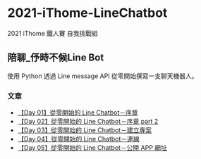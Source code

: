 # 2021-iThome-LineChatbot

2021 iThome 鐵人賽 自我挑戰組

## 陪聊_伃時不候Line Bot

使用 Python 透過 Line message API 從零開始撰寫一支聊天機器人。

### 文章
+ [【Day 01】從零開始的 Line Chatbot－序章](https://github.com/tyc97-sys/2021-iThome-LineChatbot/blob/5ad69afd9b3d04f71b78b499c18b414e699c937d/iT%E9%90%B5%E4%BA%BA%E9%82%A6-Day01.md)
+ [【Day 02】從零開始的 Line Chatbot－序章 part 2](https://github.com/tyc97-sys/2021-iThome-LineChatbot/blob/f7d18c169928f5137003ffa67cf4db61e6b05a5d/iT%E9%90%B5%E4%BA%BA%E9%82%A6-Day02.md)
+ [【Day 03】從零開始的 Line Chatbot－建立專案](https://github.com/tyc97-sys/2021-iThome-LineChatbot/blob/3ba97ad55dd58abeb88020b348a82dbf9f5ff938/iT%E9%90%B5%E4%BA%BA%E9%82%A6-Day03.md)
+ [【Day 04】從零開始的 Line Chatbot－連線](https://github.com/tyc97-sys/2021-iThome-LineChatbot/blob/a2cac0189a37267a6724f345c7122cd95a5da49a/iT%E9%90%B5%E4%BA%BA%E9%82%A6-Day04.md)
+ [【Day 05】從零開始的 Line Chatbot－公開 APP 網址](https://github.com/tyc97-sys/2021-iThome-LineChatbot/blob/1430dfbcb9e610bb72592c5b47e1b479736fa402/iT%E9%90%B5%E4%BA%BA%E9%82%A6-Day05.md)
